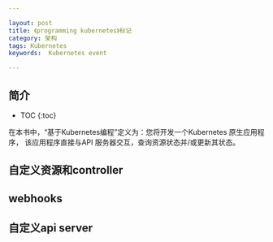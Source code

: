```yaml
---

layout: post
title: 《programming kubernetes》标记
category: 架构
tags: Kubernetes
keywords:  Kubernetes event

---
```


## 简介

* TOC
{:toc}

在本书中，“基于Kubernetes编程”定义为：您将开发一个Kubernetes 原生应用程序， 该应用程序直接与API 服务器交互，查询资源状态并/或更新其状态。

## 自定义资源和controller

## webhooks

## 自定义api server